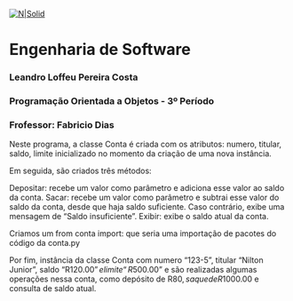 [![N|Solid](https://universidadedevassouras.edu.br/wp-content/uploads/2022/03/campus_marica.png)](https://universidadedevassouras.edu.br/campus-marica/)

# Engenharia de Software
### Leandro Loffeu Pereira Costa
### Programação Orientada a Objetos - 3º Período
### Frofessor: Fabricio Dias

Neste programa, a classe Conta é criada com os atributos: numero, titular, saldo, limite inicializado no momento da criação de uma nova instância. 


Em seguida, são criados três métodos:

Depositar: recebe um valor como parâmetro e adiciona esse valor ao saldo da conta.
Sacar: recebe um valor como parâmetro e subtrai esse valor do saldo da conta, desde que haja saldo suficiente. Caso contrário, exibe uma mensagem de “Saldo insuficiente”.
Exibir: exibe o saldo atual da conta.

Criamos um from  conta import: que seria uma importação de pacotes do código da conta.py

Por fim, instância da classe Conta com numero “123-5”, titular “Nilton Junior”, saldo “R$120.00” e limite “R$500.00” e são realizadas algumas operações nessa conta, como depósito de R$80, saque de R$1000.00 e consulta de saldo atual.

